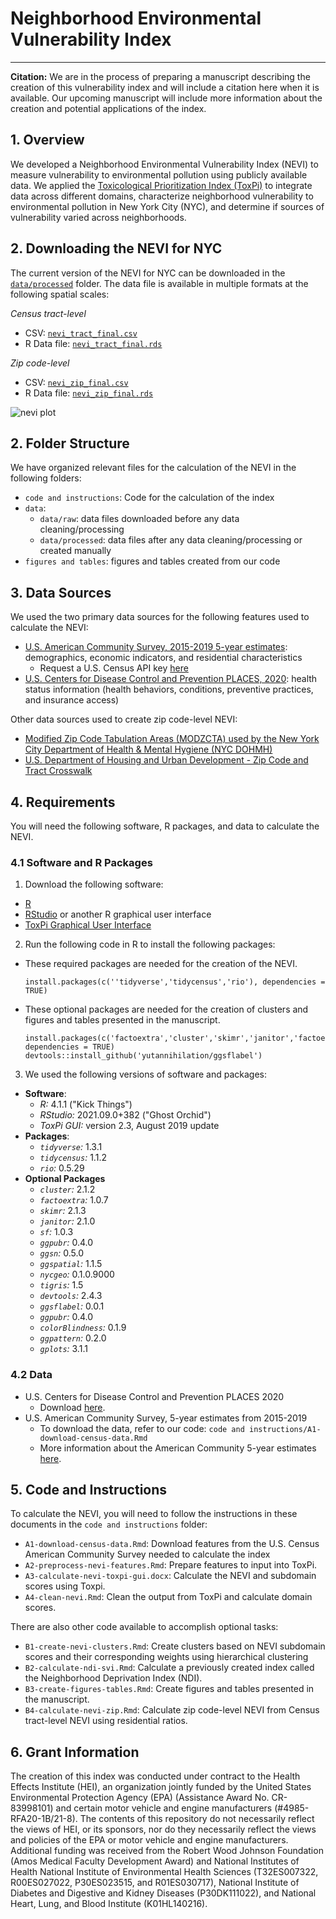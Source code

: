 # Neighborhood Environmental Vulnerability Index 
***

**Citation:** We are in the process of preparing a manuscript describing the creation of this vulnerability index and will include a citation here when it is available. Our upcoming manuscript will include more information about the creation and potential applications of the index.

## 1. Overview
We developed a Neighborhood Environmental Vulnerability Index (NEVI) to measure vulnerability to environmental pollution using publicly available data. We applied the [Toxicological Prioritization Index (ToxPi)](https://toxpi.org/) to integrate data across different domains, characterize neighborhood vulnerability to environmental pollution in New York City (NYC), and determine if sources of vulnerability varied across neighborhoods.

## 2. Downloading the NEVI for NYC
The current version of the NEVI for NYC can be downloaded in the [`data/processed`](https://github.com/jstingone/nvi/tree/main/data/processed) folder. The data file is available in multiple formats at the following spatial scales:

*Census tract-level*
- CSV: [`nevi_tract_final.csv`](https://github.com/jstingone/nvi/blob/main/data/processed/nevi_tract_final.csv)
- R Data file: [`nevi_tract_final.rds`](https://github.com/jstingone/nvi/blob/main/data/processed/nevi_tract_final.rds)

*Zip code-level*
- CSV: [`nevi_zip_final.csv`](https://github.com/jstingone/nvi/blob/main/data/processed/nevi_zip_final.csv)
- R Data file: [`nevi_zip_final.rds`](https://github.com/jstingone/nvi/blob/main/data/processed/nevi_zip_final.rds)

![nevi plot](https://raw.githubusercontent.com/jstingone/nvi/main/figures%20and%20tables/figures/fig_nevi.png)

## 2. Folder Structure
We have organized relevant files for the calculation of the NEVI in the following folders:
- `code and instructions`: Code for the calculation of the index
- `data`: 
	- `data/raw`: data files downloaded before any data cleaning/processing
	- `data/processed`: data files after any data cleaning/processing or created manually
- `figures and tables`: figures and tables created from our code


## 3. Data Sources
We used the two primary data sources for the following features used to calculate the NEVI:
- [U.S. American Community Survey, 2015-2019 5-year estimates](https://www.census.gov/data/developers/data-sets/acs-5year.2019.html): demographics, economic indicators, and residential characteristics
	- Request a U.S. Census API key [here](https://api.census.gov/data/key_signup.html)
- [U.S. Centers for Disease Control and Prevention PLACES, 2020](https://chronicdata.cdc.gov/500-Cities-Places/PLACES-Local-Data-for-Better-Health-Place-Data-202/q8xq-ygsk): health status information (health behaviors, conditions, preventive practices, and insurance access)

Other data sources used to create zip code-level NEVI:
- [Modified Zip Code Tabulation Areas (MODZCTA) used by the New York City Department of Health & Mental Hygiene (NYC DOHMH)](https://data.cityofnewyork.us/Health/Modified-Zip-Code-Tabulation-Areas-MODZCTA-/pri4-ifjk)
- [U.S. Department of Housing and Urban Development - Zip Code and Tract Crosswalk](https://www.huduser.gov/portal/datasets/usps_crosswalk.html)


## 4. Requirements
You will need the following software, R packages, and data to calculate the NEVI.

### 4.1 Software and R Packages
1. Download the following software: 
- [R](https://cran.r-project.org/bin/windows/base/)
- [RStudio](https://www.rstudio.com/products/rstudio/download/#download) or another R graphical user interface
- [ToxPi Graphical User Interface](https://toxpi.org/)
2. Run the following code in R to install the following packages:
- These required packages are needed for the creation of the NEVI. 
	```installation_nevi	
	install.packages(c(''tidyverse','tidycensus','rio'), dependencies = TRUE)
	```
- These optional packages are needed for the creation of clusters and figures and tables presented in the manuscript.
	```installation_figs_tabs
	install.packages(c('factoextra','cluster','skimr','janitor','factoextra','sf','ggpubr','ggsn','ggspatial','tigris','ggsflabel','ggpubr','colorBlindness','ggpattern','gplots'), dependencies = TRUE)
	devtools::install_github('yutannihilation/ggsflabel')
	```
3. We used the following versions of software and packages:
- **Software**:
	- *R:* 4.1.1 ("Kick Things")
	- *RStudio:* 2021.09.0+382 ("Ghost Orchid")
	- *ToxPi GUI:* version 2.3, August 2019 update
- **Packages**:
	- *`tidyverse`:* 1.3.1 
	- *`tidycensus`:* 1.1.2 
	- *`rio`:* 0.5.29 
- **Optional Packages**
	- *`cluster`:* 2.1.2 
	- *`factoextra`:* 1.0.7 
	- *`skimr`:* 2.1.3 
	- *`janitor`:* 2.1.0 
	- *`sf`:* 1.0.3 
	- *`ggpubr`:* 0.4.0 
	- *`ggsn`:* 0.5.0 
	- *`ggspatial`:* 1.1.5 
	- *`nycgeo`:* 0.1.0.9000 
	- *`tigris`:* 1.5 
	- *`devtools`:* 2.4.3
	- *`ggsflabel`:* 0.0.1 
	- *`ggpubr`:* 0.4.0 
	- *`colorBlindness`:* 0.1.9 
	- *`ggpattern`:* 0.2.0 
	- *`gplots`:* 3.1.1 


### 4.2 Data
- U.S. Centers for Disease Control and Prevention PLACES 2020
	- Download [here](https://chronicdata.cdc.gov/500-Cities-Places/PLACES-Local-Data-for-Better-Health-Place-Data-202/q8xq-ygsk).
- U.S. American Community Survey, 5-year estimates from 2015-2019
	- To download the data, refer to our code: `code and instructions/A1-download-census-data.Rmd`
	- More information about the American Community 5-year estimates [here](https://www.census.gov/data/developers/data-sets/acs-5year.2019.html).


## 5. Code and Instructions
To calculate the NEVI, you will need to follow the instructions in these documents in the `code and instructions` folder:
- `A1-download-census-data.Rmd`: Download features from the U.S. Census American Community Survey needed to calculate the index
- `A2-preprocess-nevi-features.Rmd`: Prepare features to input into ToxPi.
- `A3-calculate-nevi-toxpi-gui.docx`: Calculate the NEVI and subdomain scores using Toxpi.
- `A4-clean-nevi.Rmd`: Clean the output from ToxPi and calculate domain scores.

There are also other code available to accomplish optional tasks:
- `B1-create-nevi-clusters.Rmd`: Create clusters based on NEVI subdomain scores and their corresponding weights using hierarchical clustering
- `B2-calculate-ndi-svi.Rmd`: Calculate a previously created index called the Neighborhood Deprivation Index (NDI).
- `B3-create-figures-tables.Rmd`: Create figures and tables presented in the manuscript.
- `B4-calculate-nevi-zip.Rmd`: Calculate zip code-level NEVI from Census tract-level NEVI using residential ratios.


## 6. Grant Information
The creation of this index was conducted under contract to the Health Effects Institute (HEI), an organization jointly funded by the United States Environmental Protection Agency (EPA) (Assistance Award No. CR-83998101) and certain motor vehicle and engine manufacturers (#4985-RFA20-1B/21-8). The contents of this repository do not necessarily reflect the views of HEI, or its sponsors, nor do they necessarily reflect the views and policies of the EPA or motor vehicle and engine manufacturers. Additional funding was received from the Robert Wood Johnson Foundation (Amos Medical Faculty Development Award) and National Institutes of Health National Institute of Environmental Health Sciences (T32ES007322, R00ES027022, P30ES023515, and R01ES030717), National Institute of Diabetes and Digestive and Kidney Diseases (P30DK111022), and National Heart, Lung, and Blood Institute (K01HL140216).
